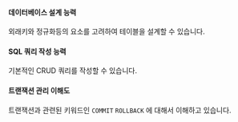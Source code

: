 #### 데이터베이스 설계 능력
외래키와 정규화등의 요소를 고려하여 테이블을 설계할 수 있습니다.
#### SQL 쿼리 작성 능력
기본적인 CRUD 쿼리를 작성할 수 있습니다.
#### 트랜잭션 관리 이해도
트랜잭션과 관련된 키워드인 `COMMIT` `ROLLBACK` 에 대해서 이해하고 있습니다.